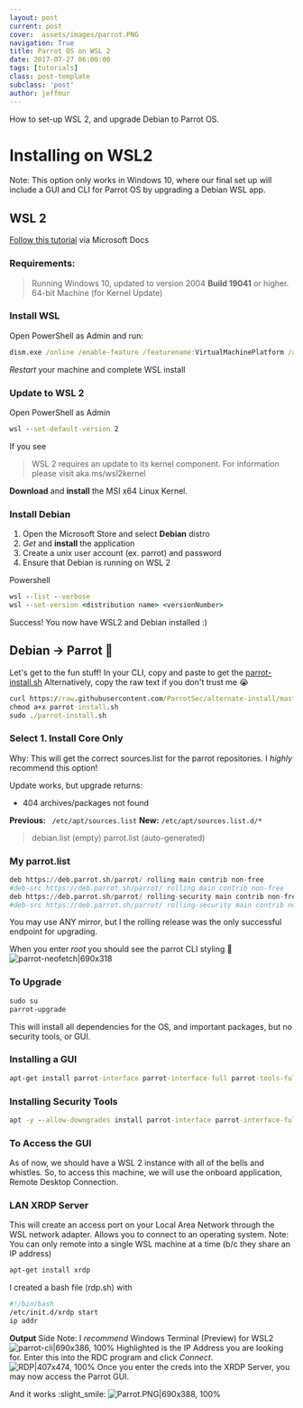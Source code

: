 ```yaml
---
layout: post
current: post
cover:  assets/images/parrot.PNG
navigation: True
title: Parrot OS on WSL 2
date: 2017-07-27 06:00:00
tags: [tutorials]
class: post-template
subclass: 'post'
author: jeffmur
---
```


How to set-up WSL 2, and upgrade Debian to Parrot OS.

# Installing on WSL2
Note: This option only works in Windows 10, where our final set up will include a GUI and CLI for Parrot OS by upgrading a Debian WSL app.
## WSL 2
[Follow this tutorial](https://docs.microsoft.com/en-us/windows/wsl/install-win10#update-to-wsl-2) via Microsoft Docs
### Requirements:
> Running Windows 10, updated to version 2004
**Build 19041** or higher.
> 64-bit Machine (for Kernel Update)

### Install WSL
Open PowerShell as Admin and run:
``` cmd
dism.exe /online /enable-feature /featurename:VirtualMachinePlatform /all /norestart
```
*Restart* your machine and complete WSL install

### Update to WSL 2
Open PowerShell as Admin
``` cmd
wsl --set-default-version 2
```
If you see 
> WSL 2 requires an update to its kernel component. For information please visit aka.ms/wsl2kernel

**Download** and **install** the MSI x64 Linux Kernel.

### Install Debian
1. Open the Microsoft Store and select **Debian** distro
2. *Get* and **install** the application
3. Create a unix user account (ex. parrot) and password
4. Ensure that Debian is running on WSL 2

Powershell
``` cmd
wsl --list --verbose
wsl --set-version <distribution name> <versionNumber>
```
Success! You now have WSL2 and Debian installed :)
## Debian -> Parrot :parrot: 
Let's get to the fun stuff!
In your CLI, copy and paste to get the [parrot-install.sh](https://raw.githubusercontent.com/ParrotSec/alternate-install/master/parrot-install.sh)
Alternatively, copy the raw text if you don't trust me :sob:
```  cmd
curl https://raw.githubusercontent.com/ParrotSec/alternate-install/master/parrot-install.sh -o parrot-install.sh
chmod a+x parrot-install.sh
sudo ./parrot-install.sh
```
### Select 1. Install Core Only
Why: This will get the correct sources.list for the parrot repositories.
I *highly* recommend this option!

Update works, but upgrade returns:
- 404 archives/packages not found

**Previous:** ``` /etc/apt/sources.list```
**New:** ``` /etc/apt/sources.list.d/* ```
> debian.list (empty)
> parrot.list (auto-generated)

### My parrot.list
``` python
deb https://deb.parrot.sh/parrot/ rolling main contrib non-free
#deb-src https://deb.parrot.sh/parrot/ rolling main contrib non-free
deb https://deb.parrot.sh/parrot/ rolling-security main contrib non-free
#deb-src https://deb.parrot.sh/parrot/ rolling-security main contrib non-free
```
You may use ANY mirror, but I the rolling release was the only successful endpoint for upgrading.

When you enter *root* you should see the parrot CLI styling :sparkling_heart:
![parrot-neofetch|690x318](https://community.parrotsec.org/uploads/default/original/2X/2/27a2aa28caa328ca348676da4debb0de03ae01bb.png)  

### To Upgrade
``` cmd
sudo su
parrot-upgrade
```
This will install all dependencies for the OS, and important packages, but no security tools, or GUI.
### Installing a GUI
``` cmd
apt-get install parrot-interface parrot-interface-full parrot-tools-full
```
### Installing Security Tools
``` cmd
apt -y --allow-downgrades install parrot-interface parrot-interface-full parrot-tools-full
```

### To Access the GUI
As of now, we should have a WSL 2 instance with all of the bells and whistles.
So, to access this machine, we will use the onboard application, Remote Desktop Connection.

### LAN XRDP Server
This will create an access port on your Local Area Network through the WSL network adapter.
Allows you to connect to an operating system.
Note: You can only remote into a single WSL machine at a time (b/c they share an IP address)
```cmd
apt-get install xrdp
```
I created a bash file (rdp.sh) with
``` bash
#!/bin/bash
/etc/init.d/xrdp start
ip addr
```
**Output**
Side Note: I *recommend*  Windows Terminal (Preview) for WSL2 
![parrot-cli|690x386, 100%](https://community.parrotsec.org/uploads/default/original/2X/4/47d7fb1165b270d1a1206029b380328e8056d5b7.png)
Highlighted is the IP Address you are looking for.
Enter this into the RDC program and click *Connect*.
![RDP|407x474, 100%](https://community.parrotsec.org/uploads/default/original/2X/b/b2406cd79c13dfe9ff72a5f15b440159112cdde5.png) 
Once you enter the creds into the XRDP Server, you may now access the Parrot GUI.

And it works :slight_smile:
![Parrot.PNG|690x388, 100%](https://community.parrotsec.org/uploads/default/optimized/2X/7/76e93baa2b68f6a5c3a98cf9686a30adf91dcf89_2_690x388.jpeg)